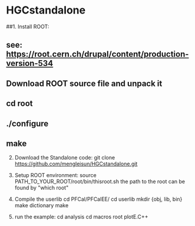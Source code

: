 # HGCstandalone

##1. Install ROOT:
##   see: https://root.cern.ch/drupal/content/production-version-534
##   Download ROOT source file and unpack it
##      cd root
##      ./configure
##      make

2. Download the Standalone code:
   git clone https://github.com/mengleisun/HGCstandalone.git

3. Setup ROOT environment:
   source PATH_TO_YOUR_ROOT/root/bin/thisroot.sh
   the path to the root can be found by "which root"

4. Compile the userlib
      cd PFCal/PFCalEE/
      cd userlib
      mkdir {obj, lib, bin}
      make dictionary
      make

5. run the example:
      cd analysis
      cd macros
      root plotE.C++ 
